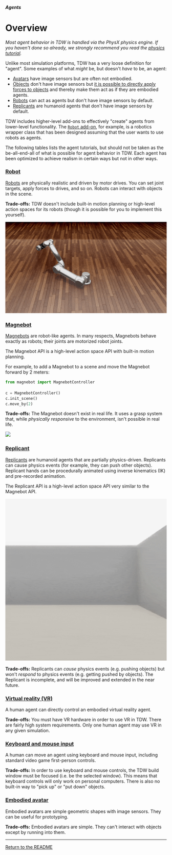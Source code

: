 ##### Agents

# Overview

*Most agent behavior in TDW is handled via the PhysX physics engine. If you haven't done so already, we strongly recommend you read the [physics tutorial](../physx/overview.md).*

Unlike most simulation platforms, TDW has a very loose definition for "agent". Some examples of what *might* be, but doesn't *have* to be, an agent:

- [Avatars](../core_concepts/avatars.md) have image sensors but are often not embodied.
- [Objects](../core_concepts/objects.md) don't have image sensors but [it is possible to directly apply forces to objects](../physx/forces.md) and thereby make them act as if they are embodied agents.
- [Robots](../robots/overview.md) can act as agents but don't have image sensors by default.
- [Replicants](../replicants/overview.md) are humanoid agents that don't have image sensors by default.

TDW includes higher-level add-ons to effectively "create" agents from lower-level functionality. The [`Robot` add-on](../../python/add_ons/robot.md), for example, is a robotics wrapper class that has been designed assuming that the user wants to use robots as agents.

The following tables lists the agent tutorials, but should not be taken as the be-all-end-all of what is possible for agent behavior in TDW. Each agent has been optimized to achieve realism in certain ways but not in other ways.

### [Robot](../robots/overview.md)

[Robots](../robots/overview.md) are physically realistic and driven by motor drives. You can set joint targets, apply forces to drives, and so on. Robots can interact with objects in the scene.

**Trade-offs:** TDW doesn't include built-in motion planning or high-level action spaces for its robots (though it is possible for you to implement this yourself).

![](images/ur5.gif)

### [Magnebot](https://github.com/alters-mit/magnebot)

[Magnebots](https://github.com/alters-mit/magnebot) are robot-like agents. In many respects, Magnebots behave exactly as robots; their joints are motorized robot joints.

The Magnebot API is a high-level action space API with built-in motion planning.   

 For example, to add a Magnebot to a scene and move the Magnebot forward by 2 meters:

```python
from magnebot import MagnebotController

c = MagnebotController()
c.init_scene()
c.move_by(2)
```

**Trade-offs:** The Magnebot doesn't exist in real life. It uses a grasp system that, while *physically responsive* to the environment, isn't possible in real life.

![](images/reach_high.gif)

### [Replicant](../replicants/overview.md)

[Replicants](../replicants/overview.md) are humanoid agents that are partially physics-driven. Replicants can cause physics events (for example, they can push other objects). Replicant hands can be procedurally animated using inverse kinematics (IK) and pre-recorded animation.

The Replicant API is a high-level action space API very similar to the Magnebot API.

![](../replicants/images/crash.gif)

**Trade-offs:** Replicants can *cause* physics events (e.g. pushing objects) but won't *respond* to physics events (e.g. getting pushed by objects). The Replicant is incomplete, and will be improved and extended in the near future.

### [Virtual reality (VR)](../vr/overview.md)

A human agent can directly control an embodied virtual reality agent.

**Trade-offs:** You must have VR hardware in order to use VR in TDW. There are fairly high system requirements. Only one human agent may use VR in any given simulation.

### [Keyboard and mouse input](../keyboard_and_mouse/overview.md)

A human can move an agent using keyboard and mouse input, including standard video game first-person controls.

**Trade-offs:** In order to use keyboard and mouse controls, the TDW build window must be focused (i.e. be the selected window). This means that keyboard controls will only work on personal computers. There is also no built-in way to "pick up" or "put down" objects.

### [Embodied avatar](../embodied_avatars/embodied_avatar.md)

Embodied avatars are simple geometric shapes with image sensors. They can be useful for prototyping.

**Trade-offs:** Embodied avatars are simple. They can't interact with objects except by running into them.

***

[Return to the README](../../../README.md)